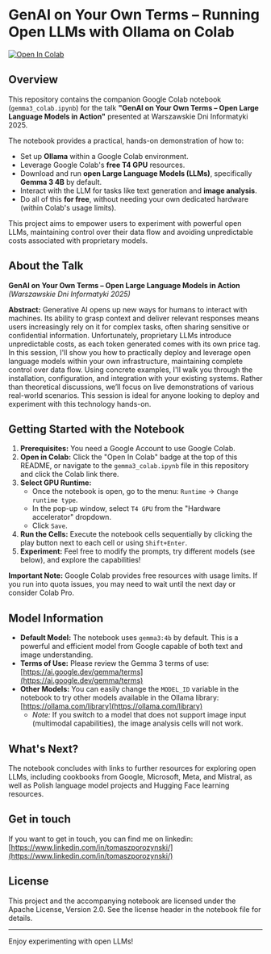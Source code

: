 # GenAI on Your Own Terms – Running Open LLMs with Ollama on Colab

[![Open In Colab](https://colab.research.google.com/assets/colab-badge.svg)](https://colab.research.google.com/github/ontaptom/wdi/blob/main/gemma3_colab.ipynb)

## Overview

This repository contains the companion Google Colab notebook (`gemma3_colab.ipynb`) for the talk **"GenAI on Your Own Terms – Open Large Language Models in Action"** presented at Warszawskie Dni Informatyki 2025.

The notebook provides a practical, hands-on demonstration of how to:
*   Set up **Ollama** within a Google Colab environment.
*   Leverage Google Colab's **free T4 GPU** resources.
*   Download and run **open Large Language Models (LLMs)**, specifically **Gemma 3 4B** by default.
*   Interact with the LLM for tasks like text generation and **image analysis**.
*   Do all of this **for free**, without needing your own dedicated hardware (within Colab's usage limits).

This project aims to empower users to experiment with powerful open LLMs, maintaining control over their data flow and avoiding unpredictable costs associated with proprietary models.

## About the Talk

**GenAI on Your Own Terms – Open Large Language Models in Action**
*(Warszawskie Dni Informatyki 2025)*

**Abstract:** Generative AI opens up new ways for humans to interact with machines. Its ability to grasp context and deliver relevant responses means users increasingly rely on it for complex tasks, often sharing sensitive or confidential information. Unfortunately, proprietary LLMs introduce unpredictable costs, as each token generated comes with its own price tag. In this session, I'll show you how to practically deploy and leverage open language models within your own infrastructure, maintaining complete control over data flow. Using concrete examples, I'll walk you through the installation, configuration, and integration with your existing systems. Rather than theoretical discussions, we’ll focus on live demonstrations of various real-world scenarios. This session is ideal for anyone looking to deploy and experiment with this technology hands-on.

## Getting Started with the Notebook

1.  **Prerequisites:** You need a Google Account to use Google Colab.
2.  **Open in Colab:** Click the "Open In Colab" badge at the top of this README, or navigate to the `gemma3_colab.ipynb` file in this repository and click the Colab link there.
3.  **Select GPU Runtime:**
    *   Once the notebook is open, go to the menu: `Runtime` -> `Change runtime type`.
    *   In the pop-up window, select `T4 GPU` from the "Hardware accelerator" dropdown.
    *   Click `Save`.
4.  **Run the Cells:** Execute the notebook cells sequentially by clicking the play button next to each cell or using `Shift+Enter`.
5.  **Experiment:** Feel free to modify the prompts, try different models (see below), and explore the capabilities!

**Important Note:** Google Colab provides free resources with usage limits. If you run into quota issues, you may need to wait until the next day or consider Colab Pro.

## Model Information

*   **Default Model:** The notebook uses `gemma3:4b` by default. This is a powerful and efficient model from Google capable of both text and image understanding.
*   **Terms of Use:** Please review the Gemma 3 terms of use: [https://ai.google.dev/gemma/terms](https://ai.google.dev/gemma/terms)
*   **Other Models:** You can easily change the `MODEL_ID` variable in the notebook to try other models available in the Ollama library: [https://ollama.com/library](https://ollama.com/library)
    *   *Note:* If you switch to a model that does not support image input (multimodal capabilities), the image analysis cells will not work.

## What's Next?

The notebook concludes with links to further resources for exploring open LLMs, including cookbooks from Google, Microsoft, Meta, and Mistral, as well as Polish language model projects and Hugging Face learning resources.

## Get in touch

If you want to get in touch, you can find me on linkedin: [https://www.linkedin.com/in/tomaszporozynski/](https://www.linkedin.com/in/tomaszporozynski/)

## License

This project and the accompanying notebook are licensed under the Apache License, Version 2.0. See the license header in the notebook file for details.

---

Enjoy experimenting with open LLMs!
